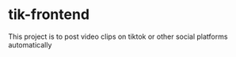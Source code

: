 # tik-frontend

This project is to post video clips on tiktok or other social platforms automatically
